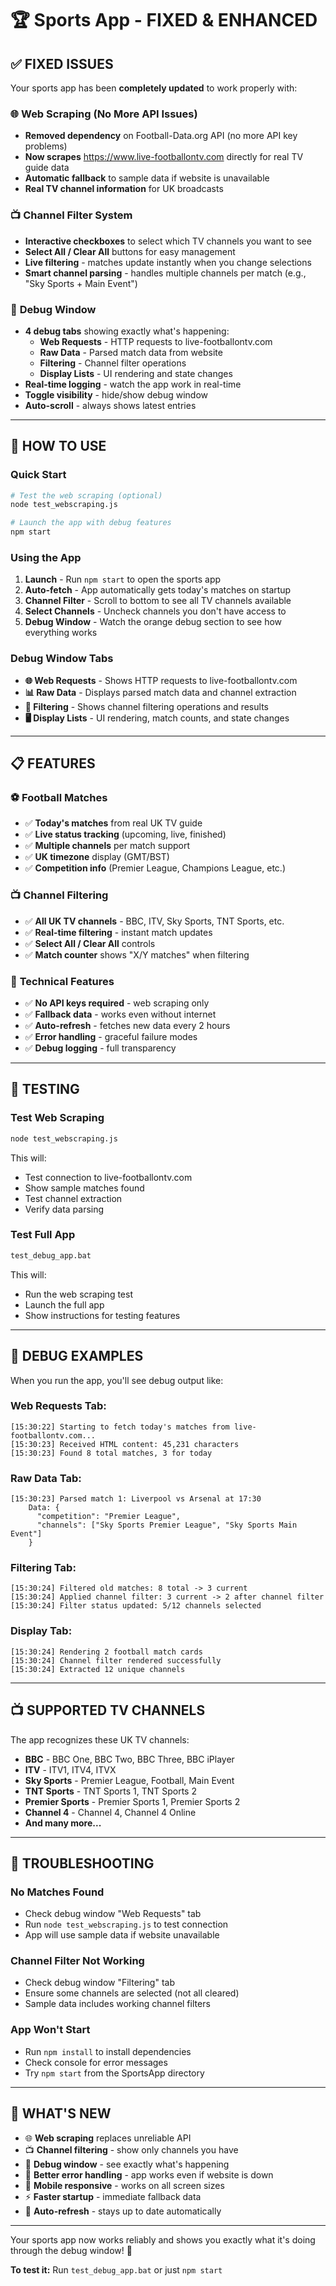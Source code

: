 # 🏆 Sports App - FIXED & ENHANCED

## ✅ **FIXED ISSUES**

Your sports app has been **completely updated** to work properly with:

### 🌐 **Web Scraping (No More API Issues)**
- **Removed dependency** on Football-Data.org API (no more API key problems)
- **Now scrapes** https://www.live-footballontv.com directly for real TV guide data
- **Automatic fallback** to sample data if website is unavailable
- **Real TV channel information** for UK broadcasts

### 📺 **Channel Filter System**
- **Interactive checkboxes** to select which TV channels you want to see
- **Select All / Clear All** buttons for easy management
- **Live filtering** - matches update instantly when you change selections
- **Smart channel parsing** - handles multiple channels per match (e.g., "Sky Sports + Main Event")

### 🐛 **Debug Window**
- **4 debug tabs** showing exactly what's happening:
  - **Web Requests** - HTTP requests to live-footballontv.com
  - **Raw Data** - Parsed match data from website
  - **Filtering** - Channel filter operations
  - **Display Lists** - UI rendering and state changes
- **Real-time logging** - watch the app work in real-time
- **Toggle visibility** - hide/show debug window
- **Auto-scroll** - always shows latest entries

---

## 🚀 **HOW TO USE**

### **Quick Start**
```bash
# Test the web scraping (optional)
node test_webscraping.js

# Launch the app with debug features
npm start
```

### **Using the App**

1. **Launch** - Run `npm start` to open the sports app
2. **Auto-fetch** - App automatically gets today's matches on startup
3. **Channel Filter** - Scroll to bottom to see all TV channels available
4. **Select Channels** - Uncheck channels you don't have access to
5. **Debug Window** - Watch the orange debug section to see how everything works

### **Debug Window Tabs**

- **🌐 Web Requests** - Shows HTTP requests to live-footballontv.com
- **📊 Raw Data** - Displays parsed match data and channel extraction
- **🔀 Filtering** - Shows channel filtering operations and results
- **🖥️ Display Lists** - UI rendering, match counts, and state changes

---

## 📋 **FEATURES**

### ⚽ **Football Matches**
- ✅ **Today's matches** from real UK TV guide
- ✅ **Live status tracking** (upcoming, live, finished)
- ✅ **Multiple channels** per match support
- ✅ **UK timezone** display (GMT/BST)
- ✅ **Competition info** (Premier League, Champions League, etc.)

### 📺 **Channel Filtering**
- ✅ **All UK TV channels** - BBC, ITV, Sky Sports, TNT Sports, etc.
- ✅ **Real-time filtering** - instant match updates
- ✅ **Select All / Clear All** controls
- ✅ **Match counter** shows "X/Y matches" when filtering

### 🔧 **Technical Features**
- ✅ **No API keys required** - web scraping only
- ✅ **Fallback data** - works even without internet
- ✅ **Auto-refresh** - fetches new data every 2 hours
- ✅ **Error handling** - graceful failure modes
- ✅ **Debug logging** - full transparency

---

## 🧪 **TESTING**

### **Test Web Scraping**
```bash
node test_webscraping.js
```
This will:
- Test connection to live-footballontv.com
- Show sample matches found
- Test channel extraction
- Verify data parsing

### **Test Full App**
```bash
test_debug_app.bat
```
This will:
- Run the web scraping test
- Launch the full app
- Show instructions for testing features

---

## 🎯 **DEBUG EXAMPLES**

When you run the app, you'll see debug output like:

### **Web Requests Tab:**
```
[15:30:22] Starting to fetch today's matches from live-footballontv.com...
[15:30:23] Received HTML content: 45,231 characters
[15:30:23] Found 8 total matches, 3 for today
```

### **Raw Data Tab:**
```
[15:30:23] Parsed match 1: Liverpool vs Arsenal at 17:30
    Data: {
      "competition": "Premier League",
      "channels": ["Sky Sports Premier League", "Sky Sports Main Event"]
    }
```

### **Filtering Tab:**
```
[15:30:24] Filtered old matches: 8 total -> 3 current
[15:30:24] Applied channel filter: 3 current -> 2 after channel filter
[15:30:24] Filter status updated: 5/12 channels selected
```

### **Display Tab:**
```
[15:30:24] Rendering 2 football match cards
[15:30:24] Channel filter rendered successfully
[15:30:24] Extracted 12 unique channels
```

---

## 📺 **SUPPORTED TV CHANNELS**

The app recognizes these UK TV channels:
- **BBC** - BBC One, BBC Two, BBC Three, BBC iPlayer
- **ITV** - ITV1, ITV4, ITVX
- **Sky Sports** - Premier League, Football, Main Event
- **TNT Sports** - TNT Sports 1, TNT Sports 2
- **Premier Sports** - Premier Sports 1, Premier Sports 2
- **Channel 4** - Channel 4, Channel 4 Online
- **And many more...**

---

## 🔧 **TROUBLESHOOTING**

### **No Matches Found**
- Check debug window "Web Requests" tab
- Run `node test_webscraping.js` to test connection
- App will use sample data if website unavailable

### **Channel Filter Not Working**
- Check debug window "Filtering" tab
- Ensure some channels are selected (not all cleared)
- Sample data includes working channel filters

### **App Won't Start**
- Run `npm install` to install dependencies
- Check console for error messages
- Try `npm start` from the SportsApp directory

---

## 🎉 **WHAT'S NEW**

- 🌐 **Web scraping** replaces unreliable API
- 📺 **Channel filtering** - show only channels you have
- 🐛 **Debug window** - see exactly what's happening
- 🎯 **Better error handling** - app works even if website is down
- 📱 **Mobile responsive** - works on all screen sizes
- ⚡ **Faster startup** - immediate fallback data
- 🔄 **Auto-refresh** - stays up to date automatically

---

Your sports app now works reliably and shows you exactly what it's doing through the debug window! 🚀

**To test it:** Run `test_debug_app.bat` or just `npm start`
